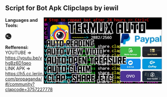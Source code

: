 <h2> Script for Bot Apk Clipclaps by <b>iewil</b></h2>
<img align='right' src="https://github.com/iewilmaestro/Clipclaps/blob/main/img.jpg" width="380">


**Languages and Tools:** <br /><br />
<code><img height="20" src="https://raw.githubusercontent.com/github/explore/80688e429a7d4ef2fca1e82350fe8e3517d3494d/topics/terminal/terminal.png"></code>
<br />

**Refferensi:** <br />
YOUTUBE => https://youtu.be/vhgBz6D1qeo <br />
LINK APK => https://h5.cc.lerjin.com/propaganda/#/community?clapcode=3757227778
